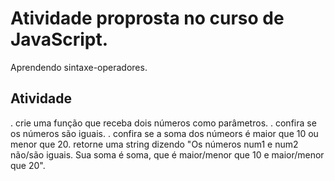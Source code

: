 # Atividade proprosta no curso de JavaScript.

Aprendendo sintaxe-operadores.

## Atividade

. crie uma função que receba dois números como parâmetros.
. confira se os números são iguais.
. confira se a soma dos númeors é maior que 10 ou menor que 20.
retorne uma string dizendo "Os números num1 e num2 não/são iguais. Sua soma é soma, que é maior/menor que 10 e maior/menor que 20".